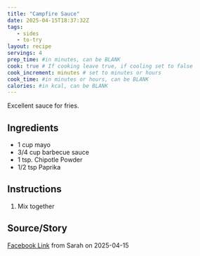 ```yaml
---
title: "Campfire Sauce"
date: 2025-04-15T18:37:32Z
tags: 
   - sides
   - to-try
layout: recipe
servings: 4
prep_time: #in minutes, can be BLANK
cook: true # If cooking leave true, if cooling set to false
cook_increment: minutes # set to minutes or hours
cook_time: #in minutes or hours, can be BLANK
calories: #in kcal, can be BLANK
---
```


Excellent sauce for fries.

## Ingredients

- 1 cup mayo
- 3/4 cup barbecue sauce
- 1 tsp. Chipotle Powder
- 1/2 tsp Paprika

## Instructions

1. Mix together

## Source/Story

[Facebook Link](https://www.facebook.com/story.php?story_fbid=1209578284057294&id=100050154024317&_rdr) from Sarah on 2025-04-15
